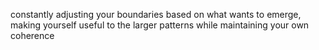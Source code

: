 constantly adjusting your boundaries based on what wants to emerge, making yourself useful to the larger patterns while maintaining your own coherence
